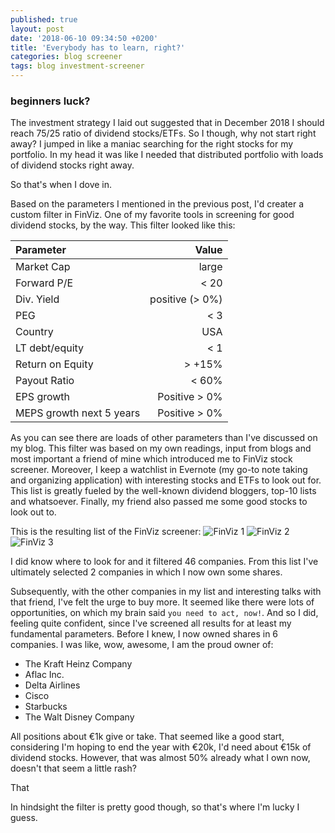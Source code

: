 ```yaml
---
published: true
layout: post
date: '2018-06-10 09:34:50 +0200'
title: 'Everybody has to learn, right?'
categories: blog screener
tags: blog investment-screener
---
```

### beginners luck?

The investment strategy I laid out suggested that in December 2018 I should reach 75/25 ratio of dividend stocks/ETFs. So I though, why not start right away? I jumped in like a maniac searching for the right stocks for my portfolio. In my head it was like I needed that distributed portfolio with loads of dividend stocks right away. 

So that's when I dove in.

Based on the parameters I mentioned in the previous post, I'd creater a custom filter in FinViz. One of my favorite tools in screening for good dividend stocks, by the way. This filter looked like this:

|**Parameter**      			  |**Value**           | 
|:------------------- 				| -------------------:| 
| Market Cap     			| large | 
| Forward P/E   			 | < 20      |  
| Div. Yield 				| positive (> 0%)      |  
| PEG						| < 3 | 
| Country					| USA      |  
| LT debt/equity 			| < 1      |  
| Return on Equity   		  | > +15%| 
| Payout Ratio  			| < 60%      |  
|EPS growth					| Positive > 0%      |  
| MEPS growth next 5 years   | Positive > 0%   | 

As you can see there are loads of other parameters than I've discussed on my blog. This filter was based on my own readings, input from blogs and most important a friend of mine which introduced me to FinViz stock screener. Moreover, I keep a watchlist in Evernote (my go-to note taking and organizing application) with interesting stocks and ETFs to look out for. This list is greatly fueled by the well-known dividend bloggers, top-10 lists and whatsoever. Finally, my friend also passed me some good stocks to look out to.

This is the resulting list of the FinViz screener:
![FinViz 1]({{site.url}}/images/2018-06-10-finviz-1.png)
![FinViz 2]({{site.url}}/images/2018-06-10-finviz-2.png)
![FinViz 3]({{site.url}}/images/2018-06-10-finviz-3.png)

I did know where to look for  and  it filtered 46 companies. From this list I've ultimately selected 2 companies in which I now own some shares. 

Subsequently, with the other companies in my list and interesting talks with that friend, I've felt the urge to buy more. It seemed like there were lots of opportunities, on which my brain said `you need to act, now!`. And so I did, feeling quite confident, since I've screened all results for at least my fundamental parameters. Before I knew, I now owned shares in 6 companies. I was like, wow, awesome, I am the proud owner of:

* The Kraft Heinz Company
* Aflac Inc.
* Delta Airlines
* Cisco
* Starbucks 
* The Walt Disney Company

All positions about €1k give or take. That seemed like a good start, considering I'm hoping to end the year with €20k, I'd need about €15k of dividend stocks. However, that was almost 50% already what I own now, doesn't that seem a little rash?

That 



In hindsight the filter is pretty good though, so that's where I'm lucky I guess.
